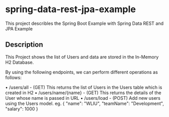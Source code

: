 # spring-data-rest-jpa-example
This project describles the Spring Boot Example with Spring Data REST and JPA Example

## Description
This Project shows the list of Users and data are stored in the In-Memory H2 Database. 

By using the following endpoints, we can perform different operations as follows:

•	/users/all - (GET) This returns the list of Users in the Users table which is created in H2
•	/users/name/{name} - (GET) This returns the details of the User whose name is passed in URL 
•	/users/load - (POST) Add new users using the Users model. 
                eg. { "name": "WLIU", "teamName": "Development", "salary": 1000 }
